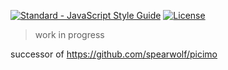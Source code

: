 
[![Standard - JavaScript Style Guide](https://img.shields.io/badge/code%20style-standard-brightgreen.svg)](http://standardjs.com/) [![License](https://img.shields.io/badge/License-Apache%202.0-blue.svg)](https://opensource.org/licenses/Apache-2.0)

> work in progress

successor of https://github.com/spearwolf/picimo

